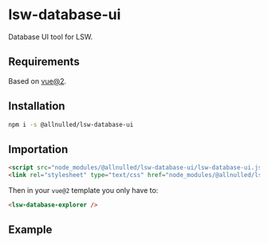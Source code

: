 # lsw-database-ui

Database UI tool for LSW.

## Requirements

Based on [vue@2](#).

## Installation

```sh
npm i -s @allnulled/lsw-database-ui
```

## Importation

```html
<script src="node_modules/@allnulled/lsw-database-ui/lsw-database-ui.js"></script>
<link rel="stylesheet" type="text/css" href="node_modules/@allnulled/lsw-database-ui/lsw-database-ui.css" />
```

Then in your `vue@2` template you only have to:

```html
<lsw-database-explorer />
```


## Example

